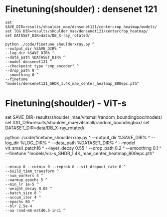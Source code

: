 # Finetuning(shoulder) : densenet 121
```
set SAVE_DIR=results/shoulder_mae/densenet121/centercrop_heatmap/models/
set lOG_DIR=results/shoulder_mae/densenet121/centercrop_heatmap/
set DATASET_DIR=data/DB_X-ray_rotated/

python ./code/finetune_shoulderxray.py ^
--output_dir %SAVE_DIR% ^
--log_dir %SAVE_DIR% ^
--data_path %DATASET_DIR% ^
--model densenet121 ^
--checkpoint_type "smp_encoder" ^
--drop_path 0 ^
--smoothing 0 ^
--finetune "models/densenet121_SHDR_1.4K_mae_center_heatmap_800epc.pth"
```

# Finetuning(shoulder) - ViT-s

set SAVE_DIR=results/shoulder_mae/vitsmall/random_boundingbox/models/
set lOG_DIR=results/shoulder_mae/vitsmall/random_boundingbox/
set DATASET_DIR=data/DB_X-ray_rotated/

python ./code/finetune_shoulderxray.py ^
--output_dir %SAVE_DIR% ^
--log_dir %LOG_DIR% ^
--data_path %DATASET_DIR% ^
--model vit_small_patch16 ^
--layer_decay 0.55 ^
--drop_path 0.2 ^
--smoothing 0.1 ^
--finetune "models/vis-s_SHDR_1.4K_mae_center_heatmap_800epc.pth"
```

--mixup 0 --cutmix 0 --reprob 0 --vit_dropout_rate 0 ^
--build_timm_transform ^
--num_workers 4 ^
--warmup_epochs 5 ^
--min_lr 1e-5 ^
--weight_decay 0.05 ^
--batch_size 8 ^
--accum_iter 4 ^
--epochs 80 ^
--blr 2.5e-4 
--aa rand-m6-mstd0.5-inc1 ^
